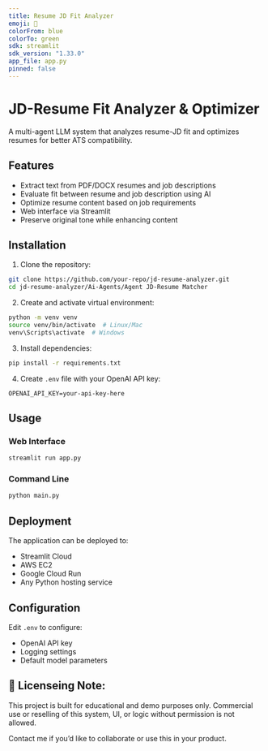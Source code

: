 ```yaml
---
title: Resume JD Fit Analyzer
emoji: 📄
colorFrom: blue
colorTo: green
sdk: streamlit
sdk_version: "1.33.0"
app_file: app.py
pinned: false
---
```



# JD-Resume Fit Analyzer & Optimizer

A multi-agent LLM system that analyzes resume-JD fit and optimizes resumes for better ATS compatibility.

## Features

- Extract text from PDF/DOCX resumes and job descriptions
- Evaluate fit between resume and job description using AI
- Optimize resume content based on job requirements
- Web interface via Streamlit
- Preserve original tone while enhancing content

## Installation

1. Clone the repository:
```bash
git clone https://github.com/your-repo/jd-resume-analyzer.git
cd jd-resume-analyzer/Ai-Agents/Agent JD-Resume Matcher
```

2. Create and activate virtual environment:
```bash
python -m venv venv
source venv/bin/activate  # Linux/Mac
venv\Scripts\activate  # Windows
```

3. Install dependencies:
```bash
pip install -r requirements.txt
```

4. Create `.env` file with your OpenAI API key:
```
OPENAI_API_KEY=your-api-key-here
```

## Usage

### Web Interface
```bash
streamlit run app.py
```

### Command Line
```bash
python main.py
```

## Deployment

The application can be deployed to:
- Streamlit Cloud
- AWS EC2
- Google Cloud Run
- Any Python hosting service

## Configuration

Edit `.env` to configure:
- OpenAI API key
- Logging settings
- Default model parameters

## 📢 Licenseing Note:
This project is built for educational and demo purposes only. Commercial use or reselling of this system, UI, or logic without permission is not allowed.

Contact me if you’d like to collaborate or use this in your product.
